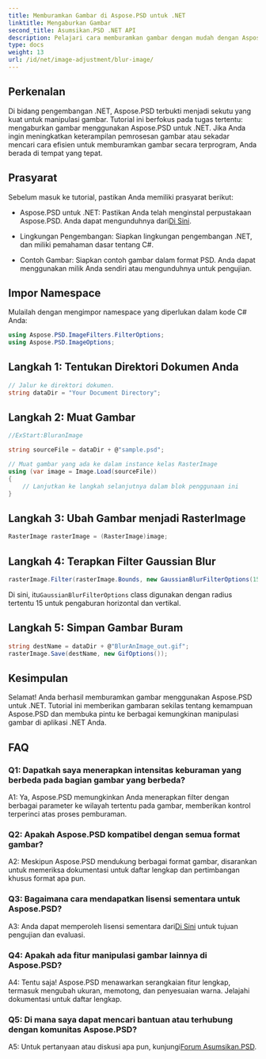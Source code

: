 ```yaml
---
title: Memburamkan Gambar di Aspose.PSD untuk .NET
linktitle: Mengaburkan Gambar
second_title: Asumsikan.PSD .NET API
description: Pelajari cara memburamkan gambar dengan mudah dengan Aspose.PSD untuk .NET. Panduan langkah demi langkah untuk manipulasi gambar yang lancar di proyek C# Anda.
type: docs
weight: 13
url: /id/net/image-adjustment/blur-image/
---
```

## Perkenalan

Di bidang pengembangan .NET, Aspose.PSD terbukti menjadi sekutu yang kuat untuk manipulasi gambar. Tutorial ini berfokus pada tugas tertentu: mengaburkan gambar menggunakan Aspose.PSD untuk .NET. Jika Anda ingin meningkatkan keterampilan pemrosesan gambar atau sekadar mencari cara efisien untuk memburamkan gambar secara terprogram, Anda berada di tempat yang tepat.

## Prasyarat

Sebelum masuk ke tutorial, pastikan Anda memiliki prasyarat berikut:

-  Aspose.PSD untuk .NET: Pastikan Anda telah menginstal perpustakaan Aspose.PSD. Anda dapat mengunduhnya dari[Di Sini](https://releases.aspose.com/psd/net/).

- Lingkungan Pengembangan: Siapkan lingkungan pengembangan .NET, dan miliki pemahaman dasar tentang C#.

- Contoh Gambar: Siapkan contoh gambar dalam format PSD. Anda dapat menggunakan milik Anda sendiri atau mengunduhnya untuk pengujian.

## Impor Namespace

Mulailah dengan mengimpor namespace yang diperlukan dalam kode C# Anda:

```csharp
using Aspose.PSD.ImageFilters.FilterOptions;
using Aspose.PSD.ImageOptions;
```

## Langkah 1: Tentukan Direktori Dokumen Anda

```csharp
// Jalur ke direktori dokumen.
string dataDir = "Your Document Directory";
```

## Langkah 2: Muat Gambar

```csharp
//ExStart:BluranImage

string sourceFile = dataDir + @"sample.psd";

// Muat gambar yang ada ke dalam instance kelas RasterImage
using (var image = Image.Load(sourceFile))
{
    // Lanjutkan ke langkah selanjutnya dalam blok penggunaan ini
}
```

## Langkah 3: Ubah Gambar menjadi RasterImage

```csharp
RasterImage rasterImage = (RasterImage)image;
```

## Langkah 4: Terapkan Filter Gaussian Blur

```csharp
rasterImage.Filter(rasterImage.Bounds, new GaussianBlurFilterOptions(15, 15));
```

 Di sini, itu`GaussianBlurFilterOptions` class digunakan dengan radius tertentu 15 untuk pengaburan horizontal dan vertikal.

## Langkah 5: Simpan Gambar Buram

```csharp
string destName = dataDir + @"BlurAnImage_out.gif";
rasterImage.Save(destName, new GifOptions());
```

## Kesimpulan

Selamat! Anda berhasil memburamkan gambar menggunakan Aspose.PSD untuk .NET. Tutorial ini memberikan gambaran sekilas tentang kemampuan Aspose.PSD dan membuka pintu ke berbagai kemungkinan manipulasi gambar di aplikasi .NET Anda.

## FAQ

### Q1: Dapatkah saya menerapkan intensitas keburaman yang berbeda pada bagian gambar yang berbeda?

A1: Ya, Aspose.PSD memungkinkan Anda menerapkan filter dengan berbagai parameter ke wilayah tertentu pada gambar, memberikan kontrol terperinci atas proses pemburaman.

### Q2: Apakah Aspose.PSD kompatibel dengan semua format gambar?

A2: Meskipun Aspose.PSD mendukung berbagai format gambar, disarankan untuk memeriksa dokumentasi untuk daftar lengkap dan pertimbangan khusus format apa pun.

### Q3: Bagaimana cara mendapatkan lisensi sementara untuk Aspose.PSD?

 A3: Anda dapat memperoleh lisensi sementara dari[Di Sini](https://purchase.aspose.com/temporary-license/) untuk tujuan pengujian dan evaluasi.

### Q4: Apakah ada fitur manipulasi gambar lainnya di Aspose.PSD?

A4: Tentu saja! Aspose.PSD menawarkan serangkaian fitur lengkap, termasuk mengubah ukuran, memotong, dan penyesuaian warna. Jelajahi dokumentasi untuk daftar lengkap.

### Q5: Di mana saya dapat mencari bantuan atau terhubung dengan komunitas Aspose.PSD?

 A5: Untuk pertanyaan atau diskusi apa pun, kunjungi[Forum Asumsikan.PSD](https://forum.aspose.com/c/psd/34).